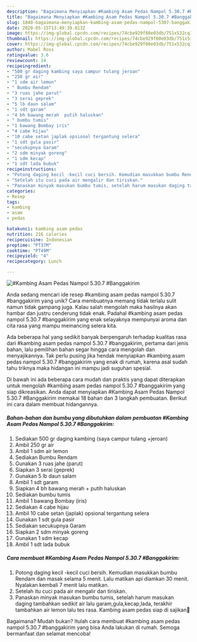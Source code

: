 ```yaml
---
description: "Bagaimana Menyiapkan #Kambing Asam Pedas Nampol 5.30.7 #Banggakirim, Menggugah Selera"
title: "Bagaimana Menyiapkan #Kambing Asam Pedas Nampol 5.30.7 #Banggakirim, Menggugah Selera"
slug: 1840-bagaimana-menyiapkan-kambing-asam-pedas-nampol-5307-banggakirim-menggugah-selera
date: 2020-05-15T13:49:39.813Z
image: https://img-global.cpcdn.com/recipes/74cbe929f80e03db/751x532cq70/kambing-asam-pedas-nampol-5307-banggakirim-foto-resep-utama.jpg
thumbnail: https://img-global.cpcdn.com/recipes/74cbe929f80e03db/751x532cq70/kambing-asam-pedas-nampol-5307-banggakirim-foto-resep-utama.jpg
cover: https://img-global.cpcdn.com/recipes/74cbe929f80e03db/751x532cq70/kambing-asam-pedas-nampol-5307-banggakirim-foto-resep-utama.jpg
author: Mabel Ross
ratingvalue: 3.6
reviewcount: 14
recipeingredient:
- "500 gr daging kambing saya campur tulang jeroan"
- "250 gr air"
- "1 sdm air lemon"
- " Bumbu Rendam"
- "3 ruas jahe parut"
- "3 serai geprek"
- "5 lb daun salam"
- "1 sdt garam"
- "4 bh bawang merah  putih haluskan"
- " bumbu tumis"
- "1 bawang Bombay iris"
- "4 cabe hijau"
- "10 cabe setan japlak opsional tergantung selera"
- "1 sdt gula pasir"
- "secukupnya Garam"
- "2 sdm minyak goreng"
- "1 sdm kecap"
- "1 sdt lada bubuk"
recipeinstructions:
- "Potong daging kecil -kecil cuci bersih. Kemudian masukkan bumbu Rendam dan masak selama 5 menit. Lalu matikan api diamkan 30 menit. Nyalakan kembali 7 menit lalu matikan."
- "Setelah itu cuci pada air mengalir dan tiriskan."
- "Panaskan minyak masukan bumbu tumis, setelah harum masukan daging tambahkan sedikit air lalu garam,gula,kecap,lada, terakhir tambahkan air lemon lalu tes rasa. Kambing asam pedas siap di sajikan🤤"
categories:
- Resep
tags:
- kambing
- asam
- pedas

katakunci: kambing asam pedas 
nutrition: 216 calories
recipecuisine: Indonesian
preptime: "PT37M"
cooktime: "PT49M"
recipeyield: "4"
recipecategory: Lunch

---
```



![#Kambing Asam Pedas Nampol 5.30.7 #Banggakirim](https://img-global.cpcdn.com/recipes/74cbe929f80e03db/751x532cq70/kambing-asam-pedas-nampol-5307-banggakirim-foto-resep-utama.jpg)

Anda sedang mencari ide resep #kambing asam pedas nampol 5.30.7 #banggakirim yang unik? Cara membuatnya memang tidak terlalu sulit namun tidak gampang juga. Kalau salah mengolah maka hasilnya akan hambar dan justru cenderung tidak enak. Padahal #kambing asam pedas nampol 5.30.7 #banggakirim yang enak selayaknya mempunyai aroma dan cita rasa yang mampu memancing selera kita.



Ada beberapa hal yang sedikit banyak berpengaruh terhadap kualitas rasa dari #kambing asam pedas nampol 5.30.7 #banggakirim, pertama dari jenis bahan, lalu pemilihan bahan segar hingga cara mengolah dan menyajikannya. Tak perlu pusing jika hendak menyiapkan #kambing asam pedas nampol 5.30.7 #banggakirim yang enak di rumah, karena asal sudah tahu triknya maka hidangan ini mampu jadi suguhan spesial.


Di bawah ini ada beberapa cara mudah dan praktis yang dapat diterapkan untuk mengolah #kambing asam pedas nampol 5.30.7 #banggakirim yang siap dikreasikan. Anda dapat menyiapkan #Kambing Asam Pedas Nampol 5.30.7 #Banggakirim memakai 18 bahan dan 3 langkah pembuatan. Berikut ini cara dalam membuat hidangannya.

<!--inarticleads1-->

##### Bahan-bahan dan bumbu yang dibutuhkan dalam pembuatan #Kambing Asam Pedas Nampol 5.30.7 #Banggakirim:

1. Sediakan 500 gr daging kambing (saya campur tulang +jeroan)
1. Ambil 250 gr air
1. Ambil 1 sdm air lemon
1. Sediakan  Bumbu Rendam
1. Gunakan 3 ruas jahe (parut)
1. Siapkan 3 serai (geprek)
1. Gunakan 5 lb daun salam
1. Ambil 1 sdt garam
1. Siapkan 4 bh bawang merah + putih haluskan
1. Sediakan  bumbu tumis
1. Ambil 1 bawang Bombay (iris)
1. Sediakan 4 cabe hijau
1. Ambil 10 cabe setan (japlak) opsional tergantung selera
1. Gunakan 1 sdt gula pasir
1. Sediakan secukupnya Garam
1. Siapkan 2 sdm minyak goreng
1. Gunakan 1 sdm kecap
1. Ambil 1 sdt lada bubuk




<!--inarticleads2-->

##### Cara membuat #Kambing Asam Pedas Nampol 5.30.7 #Banggakirim:

1. Potong daging kecil -kecil cuci bersih. Kemudian masukkan bumbu Rendam dan masak selama 5 menit. Lalu matikan api diamkan 30 menit. Nyalakan kembali 7 menit lalu matikan.
1. Setelah itu cuci pada air mengalir dan tiriskan.
1. Panaskan minyak masukan bumbu tumis, setelah harum masukan daging tambahkan sedikit air lalu garam,gula,kecap,lada, terakhir tambahkan air lemon lalu tes rasa. Kambing asam pedas siap di sajikan🤤




Bagaimana? Mudah bukan? Itulah cara membuat #kambing asam pedas nampol 5.30.7 #banggakirim yang bisa Anda lakukan di rumah. Semoga bermanfaat dan selamat mencoba!

